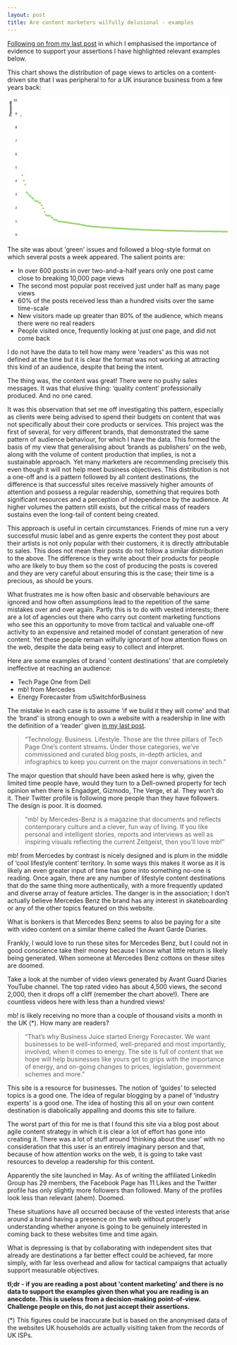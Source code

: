 ```yaml
---
layout: post
title: Are content marketers wilfully delusional - examples
---
```


[Following on from my last post](http://markhigginson.co.uk/2013/01/20/are-content-marketers-wilfully-delusional/) in which I emphasised the importance of evidence to support your assertions I have highlighted relevant examples below.

This chart shows the distribution of page views to articles on a content-driven site that I was peripheral to for a UK insurance business from a few years back:

[![Posts against views](/assets/images-inline/posts-by-views.png)](/assets/images-original/posts-by-views-original.png)

The site was about 'green' issues and followed a blog-style format on which several posts a week appeared. The salient points are:

* In over 600 posts in over two-and-a-half years only one post came close to breaking 10,000 page views 
* The second most popular post received just under half as many page views
* 60% of the posts received less than a hundred visits over the same time-scale
* New visitors made up greater than 80% of the audience, which means there were no real readers
* People visited once, frequently looking at just one page, and did not come back

I do not have the data to tell how many were 'readers' as this was not defined at the time but it is clear the format was not working at attracting this kind of an audience, despite that being the intent.

The thing was, the content was great! There were no pushy sales messages. It was that elusive thing: ‘quality content’ professionally produced. And no one cared.

It was this observation that set me off investigating this pattern, especially as clients were being advised to spend their budgets on content that was not specifically about their core products or services. This project was the first of several, for very different brands, that demonstrated the same pattern of audience behaviour, for which I have the data. This formed the basis of my view that generalising about ‘brands as publishers’ on the web, along with the volume of content production that implies, is not a sustainable approach. Yet many marketers are recommending precisely this even though it will not help meet business objectives. This distribution is not a one-off and is a pattern followed by all content destinations, the difference is that successful sites receive massively higher amounts of attention and possess a regular readership, something that requires both significant resources and a perception of independence by the audience. At higher volumes the pattern still exists, but the critical mass of readers sustains even the long-tail of content being created.

This approach is useful in certain circumstances. Friends of mine run a very successful music label and as genre experts the content they post about their artists is not only popular with their customers, it is directly attributable to sales. This does not mean their posts do not follow a similar distribution to the above. The difference is they write about their products for people who are likely to buy them so the cost of producing the posts is covered and they are very careful about ensuring this is the case; their time is a precious, as should be yours.

What frustrates me is how often basic and observable behaviours are ignored and how often assumptions lead to the repetition of the same mistakes over and over again. Partly this is to do with vested interests; there are a lot of agencies out there who carry out content marketing functions who see this an opportunity to move from tactical and valuable one-off activity to an expensive and retained model of constant generation of new content. Yet these people remain wilfully ignorant of how attention flows on the web, despite the data being easy to collect and interpret.

Here are some examples of brand 'content destinations' that are completely ineffective at reaching an audience:

* Tech Page One from Dell
* mb! from Mercedes
* Energy Forecaster from uSwitchforBusiness

The mistake in each case is to assume 'if we build it they will come' and that the ‘brand’ is strong enough to own a website with a readership in line with the definition of a ‘reader’ given [in my last post](http://markhigginson.co.uk/2013/01/20/are-content-marketers-wilfully-delusional/).

> “Technology. Business. Lifestyle. Those are the three pillars of Tech Page One’s content streams. Under those categories, we’ve commissioned and curated blog posts, in-depth articles, and infographics to keep you current on the major conversations in tech.”

The major question that should have been asked here is why, given the limited time people have, would they turn to a Dell-owned property for tech opinion when there is Engadget, Gizmodo, The Verge, et al. They won’t do it. Their Twitter profile is following more people than they have followers. The design is poor. It is doomed.

> “mb! by Mercedes-Benz is a magazine that documents and reflects contemporary culture and a clever, fun way of living. If you like personal and intelligent stories, reports and interviews as well as inspiring visuals reflecting the current Zeitgeist, then you’ll love mb!”

mb! from Mercedes by contrast is nicely designed and is plum in the middle of ‘cool lifestyle content’ territory. In some ways this makes it worse as it is likely an even greater input of time has gone into something no-one is reading. Once again, there are any number of lifestyle content destinations that do the same thing more authentically, with a more frequently updated and diverse array of feature articles. The danger is in the association; I don’t actually believe Mercedes Benz the brand has any interest in skateboarding or any of the other topics featured on this website.

What is bonkers is that Mercedes Benz seems to also be paying for a site with video content on a similar theme called the Avant Garde Diaries.

Frankly, I would love to run these sites for Mercedes Benz, but I could not in good conscience take their money because I know what little return is likely being generated. When someone at Mercedes Benz cottons on these sites are doomed.

Take a look at the number of video views generated by Avant Guard Diaries YouTube channel. The top rated video has about 4,500 views, the second 2,000, then it drops off a cliff (remember the chart above!). There are countless videos here with less than a hundred views!

mb! is likely receiving no more than a couple of thousand visits a month in the UK (*). How many are readers?

> “That’s why Business Juice started Energy Forecaster. We want businesses to be well-informed, well-prepared and most importantly, involved, when it comes to energy. The site is full of content that we hope will help businesses like yours get to grips with the importance of energy, and on-going changes to prices, legislation, government schemes and more.”

This site is a resource for businesses. The notion of ‘guides’ to selected topics is a good one. The idea of regular blogging by a panel of ‘industry experts’ is a good one. The idea of hosting this all on your own content destination is diabolically appalling and dooms this site to failure.

The worst part of this for me is that I found this site via a blog post about agile content strategy in which it is clear a lot of effort has gone into creating it. There was a lot of stuff around ‘thinking about the user’ with no consideration that this user is an entirely imaginary person and that, because of how attention works on the web, it is going to take vast  resources to develop a readership for this content.

Apparently the site launched in May. As of writing the affiliated LinkedIn Group has 29 members, the Facebook Page has 11 Likes and the Twitter profile has only slightly more followers than followed. Many of the profiles look less than relevant (ahem). Doomed.

These situations have all occurred because of the vested interests that arise around a brand having a presence on the web without properly understanding whether anyone is going to be genuinely interested in coming back to these websites time and time again.

What is depressing is that by collaborating with independent sites that already are destinations a far better effect could be achieved, far more simply, with far less overhead and allow for tactical campaigns that actually support measurable objectives.

**tl;dr - if you are reading a post about 'content marketing' and there is no data to support the examples given then what you are reading is an anecdote. This is useless from a decision-making point-of-view. Challenge people on this, do not just accept their assertions.**

(*) This figures could be inaccurate but is based on the anonymised data of the websites UK households are actually visiting taken from the records of UK ISPs.